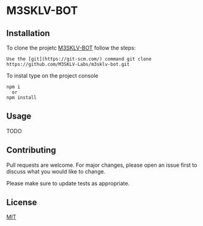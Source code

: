 # M3SKLV-BOT


## Installation

To clone the projetc [M3SKLV-BOT](https://github.com/M3SKLV-Labs/m3sklv-bot) follow the steps:

```
Use the [git](https://git-scm.com/) command git clone https://github.com/M3SKLV-Labs/m3sklv-bot.git
```

To instal type on the project console 
```
npm i 
  or 
npm install
```

## Usage

TODO

## Contributing
Pull requests are welcome. For major changes, please open an issue first to discuss what you would like to change.

Please make sure to update tests as appropriate.

## License
[MIT](https://choosealicense.com/licenses/mit/)